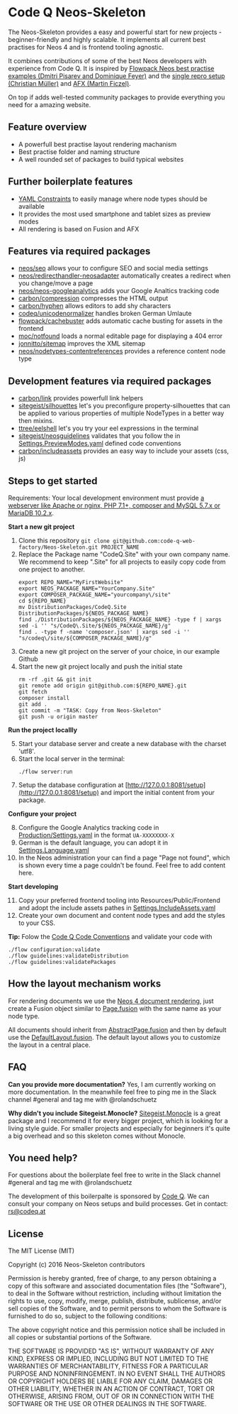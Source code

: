 # Code Q Neos-Skeleton

The Neos-Skeleton provides a easy and powerful start for new projects - beginner-friendly and highly scalable. It implements all current best practises for Neos 4 and is frontend tooling agnostic.

It combines contributions of some of the best Neos developers with experience from Code Q. It is inspired by [Flowpack Neos best practise examples (Dmitri Pisarev and Dominique Feyer)](https://github.com/Flowpack/fusion-bp) and the [single repro setup (Christian Müller)](https://github.com/kitsunet/composer-install-testing) and [AFX (Martin Ficzel)](https://github.com/PackageFactory/atomic-fusion-afx).

On top if adds well-tested community packages to provide everything you need for a amazing website.

## Feature overview

 - A powerfull best practise layout rendering machanism
 - Best practise folder and naming structure
 - A well rounded set of packages to build typical websites

## Further boilerplate features

 - [YAML Constraints](https://www.youtube.com/watch?v=ZCRYsYvxXFI) to easily manage where node types should be available
 - It provides the most used smartphone and tablet sizes as preview modes
 - All rendering is based on Fusion and AFX

## Features via required packages

 - [neos/seo](https://github.com/neos/neos-seo) allows your to configure SEO and social media settings
 - [neos/redirecthandler-neosadapter](https://github.com/neos/redirecthandler-neosadapter) automatically creates a redirect when you change/move a page
 - [neos/neos-googleanalytics](https://github.com/neos/neos-googleanalytics) adds your Google Analtics tracking code
 - [carbon/compression](https://github.com/CarbonPackages/Carbon.Compression) compresses the HTML output
 - [carbon/hyphen](https://github.com/CarbonPackages/Carbon.Hyphen) allows editors to add shy characters
 - [codeq/unicodenormalizer](https://github.com/code-q-web-factory/neos-unicodenormalizer) handles broken German Umlaute
 - [flowpack/cachebuster](https://github.com/Flowpack/Flowpack.CacheBuster) adds automatic cache busting for assets in the frontend
 - [moc/notfound](https://github.com/mocdk/MOC.NotFound) loads a normal editable page for displaying a 404 error
 - [jonnitto/sitemap](https://github.com/jonnitto/Jonnitto.Sitemap) improves the XML sitemap
 - [neos/nodetypes-contentreferences](https://github.com/neos/nodetypes-contentreferences) provides a reference content node type
 
## Development features via required packages

 - [carbon/link](https://github.com/jonnitto/Carbon.Link) provides powerfull link helpers
 - [sitegeist/silhouettes](https://github.com/sitegeist/Sitegeist.Silhouettes) let's you preconfigure property-silhouettes that can be applied to various properties of multiple NodeTypes in a better way then mixins.
 - [ttree/eelshell](https://github.com/ttreeagency/EelShell) let's you try your eel expressions in the terminal
 - [sitegeist/neosguidelines](https://github.com/sitegeist/Sitegeist.NeosGuidelines) validates that you follow the in [Settings.PreviewModes.yaml](DistributionPackages/CodeQ.Site/Configuration/Settings.PreviewModes.yaml) defined code conventions
 - [carbon/includeassets](https://github.com/CarbonPackages/Carbon.IncludeAssets) provides an easy way to include your assets (css, js)


## Steps to get started

Requirements:
Your local development environment must provide [a webserver like Apache or nginx, PHP 7.1+, composer and MySQL 5.7.x or MariaDB 10.2.x](https://www.neos.io/download-and-extend.html).

__Start a new git project__

1. Clone this repository `git clone git@github.com:code-q-web-factory/Neos-Skeleton.git PROJECT_NAME`
2. Replace the Package name "CodeQ.Site" with your own company name. We recommend to keep ".Site" for all projects to easily copy code from one project to another.
    ```
    export REPO_NAME="MyFirstWebsite"
    export NEOS_PACKAGE_NAME="YourCompany.Site"
    export COMPOSER_PACKAGE_NAME="yourcompany\/site"
    cd ${REPO_NAME}
    mv DistributionPackages/CodeQ.Site DistributionPackages/${NEOS_PACKAGE_NAME}
    find ./DistributionPackages/${NEOS_PACKAGE_NAME} -type f | xargs sed -i '' "s/CodeQ\.Site/${NEOS_PACKAGE_NAME}/g"
    find . -type f -name 'composer.json' | xargs sed -i '' "s/codeq\/site/${COMPOSER_PACKAGE_NAME}/g"
    ```
3. Create a new git project on the server of your choice, in our example Github
4. Start the new git project locally and push the initial state
    ```
    rm -rf .git && git init
    git remote add origin git@github.com:${REPO_NAME}.git
    git fetch
    composer install
    git add .
    git commit -m "TASK: Copy from Neos-Skeleton"
    git push -u origin master
    ```

__Run the project locallly__

5. Start your database server and create a new database with the charset 'utf8'.
6. Start the local server in the terminal:
    ```
    ./flow server:run
    ```
7. Setup the database configuration at [http://127.0.0.1:8081/setup](http://127.0.0.1:8081/setup) and import the initial content from your package.

__Configure your project__

8. Configure the Google Analytics tracking code in [Production/Settings.yaml](DistributionPackages/CodeQ.Site/Configuration/Production/Settings.yaml) in the format `UA-XXXXXXXX-X`
9. German is the default language, you can adopt it in [Settings.Language.yaml](DistributionPackages/CodeQ.Site/Configuration/Settings.Language.yaml)
10. In the Neos administration your can find a page "Page not found", which is shown every time a page couldn't be found. Feel free to add content here.

__Start developing__

11. Copy your preferred frontend tooling into Resources/Public/Frontend and adopt the include assets pathes in [Settings.IncludeAssets.yaml](DistributionPackages/CodeQ.Site/Configuration/Settings.IncludeAssets.yaml)
12. Create your own document and content node types and add the styles to your CSS.

__Tip:__
Folow the [Code Q Code Conventions](https://docs.google.com/document/d/13ykoM0Ta2qJvO_6BYa-DIsx7_MxFsInOSbJqJHuINBw/edit?usp=sharing) and validate your code with
```
./flow configuration:validate
./flow guidelines:validateDistribution
./flow guidelines:validatePackages
```

## How the layout mechanism works

For rendering documents we use the [Neos 4 document rendering](http://neos.readthedocs.io/en/stable/CreatingASite/RenderingCustomMarkup/PageRendering.html), just create a Fusion object similar to [Page.fusion](DistributionPackages/CodeQ.Site/Resources/Private/Fusion/Document/Page/Page.fusion) with the same name as your node type.

All documents should inherit from [AbstractPage.fusion](DistributionPackages/CodeQ.Site/Resources/Private/Fusion/Document/AbstractPage/AbstractPage.fusion) and then by default use the [DefaultLayout.fusion](DistributionPackages/CodeQ.Site/Resources/Private/Fusion/Component/DefaultLayout/DefaultLayout.fusion). The default layout allows you to customize the layout in a central place.

## FAQ

__Can you provide more documentation?__
Yes, I am currently working on more documentation. In the meanwhile feel free to ping me in the Slack channel #general and tag me with @rolandschuetz

__Why didn't you include Sitegeist.Monocle?__
[Sitegeist.Monocle](https://github.com/sitegeist/Sitegeist.Monocle) is a great package and I recommend it for every bigger project, which is looking for a living style guide. For smaller projects and especially for beginners it's quite a big overhead and so this skeleton comes without Monocle.


## You need help?

For questions about the boilerplate feel free to write in the Slack channel #general and tag me with @rolandschuetz

The development of this boilerpalte is sponsored by [Code Q](https://codeq.at/de/kontakt). We can consult your company on Neos setups and build processes. Get in contact: rs@codeq.at


## License

The MIT License (MIT)

Copyright (c) 2016 Neos-Skeleton contributors

Permission is hereby granted, free of charge, to any person obtaining a copy
of this software and associated documentation files (the "Software"), to deal
in the Software without restriction, including without limitation the rights
to use, copy, modify, merge, publish, distribute, sublicense, and/or sell
copies of the Software, and to permit persons to whom the Software is
furnished to do so, subject to the following conditions:

The above copyright notice and this permission notice shall be included in all
copies or substantial portions of the Software.

THE SOFTWARE IS PROVIDED "AS IS", WITHOUT WARRANTY OF ANY KIND, EXPRESS OR
IMPLIED, INCLUDING BUT NOT LIMITED TO THE WARRANTIES OF MERCHANTABILITY,
FITNESS FOR A PARTICULAR PURPOSE AND NONINFRINGEMENT. IN NO EVENT SHALL THE
AUTHORS OR COPYRIGHT HOLDERS BE LIABLE FOR ANY CLAIM, DAMAGES OR OTHER
LIABILITY, WHETHER IN AN ACTION OF CONTRACT, TORT OR OTHERWISE, ARISING FROM,
OUT OF OR IN CONNECTION WITH THE SOFTWARE OR THE USE OR OTHER DEALINGS IN THE
SOFTWARE.
